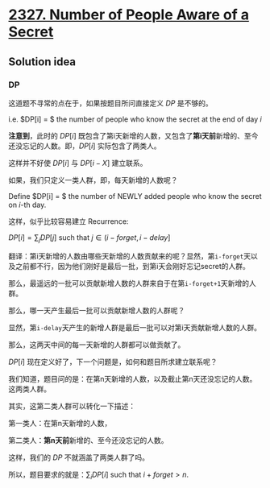 # [2327. Number of People Aware of a Secret](https://leetcode.com/problems/number-of-people-aware-of-a-secret/)

## Solution idea

### DP

这道题不寻常的点在于，如果按题目所问直接定义 $DP$ 是不够的。

i.e. $DP[i] = $ the number of people who know the secret at the end of day $i$

**注意到**，此时的 $DP[i]$ 既包含了第i天新增的人数，又包含了**第i天前**新增的、至今还没忘记的人数。即，$DP[i]$ 实际包含了两类人。

这样并不好使 $DP[i]$ 与 $DP[i-X]$ 建立联系。

如果，我们只定义一类人群，即，每天新增的人数呢？

Define $DP[i] = $ the number of NEWLY added people who know the secret on $i$-th day.

这样，似乎比较容易建立 Recurrence:

$DP[i] = \sum_j DP[j]$ such that $j\in (i-forget, i-delay]$

翻译：第i天新增的人数由哪些天新增的人数贡献来的呢？显然，第`i-forget`天以及之前都不行，因为他们刚好是最后一批，到第i天会刚好忘记secret的人群。

那么，最遥远的一批可以贡献新增人数的人群来自于在第`i-forget+1`天新增的人群。

那么，哪一天产生最后一批可以贡献新增人数的人群呢？

显然，第`i-delay`天产生的新增人群是最后一批可以对第i天贡献新增人数的人群。

那么，这两天中间的每一天新增的人群都可以做贡献了。

$DP[i]$ 现在定义好了，下一个问题是，如何和题目所求建立联系呢？

我们知道，题目问的是：在第n天新增的人数，以及截止第n天还没忘记的人数。这两类人群。

其实，这第二类人群可以转化一下描述：

第一类人：在第n天新增的人数，

第二类人：**第n天前**新增的、至今还没忘记的人数。

这样，我们的 $DP$ 不就涵盖了两类人群了吗。

所以，题目要求的就是：$\sum_i DP[i]$ such that $i+forget>n$.